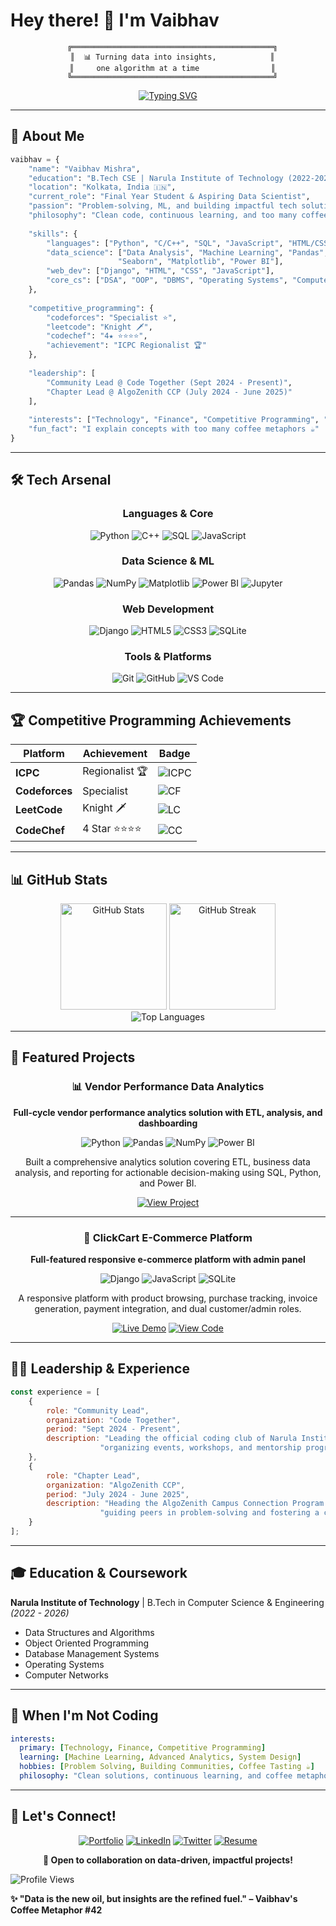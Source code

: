 # Hey there! 👋 I'm Vaibhav

<div align="center">
  
```ascii
  ╔═════════════════════════════════════════════╗
  ║  📊 Turning data into insights,            ║
  ║     one algorithm at a time                ║
  ╚═════════════════════════════════════════════╝
```

[![Typing SVG](https://readme-typing-svg.demolab.com?font=Fira+Code&pause=1000&color=2E9EF7&center=true&vCenter=true&width=500&lines=Data+Science+%26+ML+Enthusiast;Competitive+Programming+Specialist;ICPC+Regionalist+🏆;Building+Impactful+Tech+Solutions)](https://git.io/typing-svg)

</div>

---

## 🎯 About Me

```python
vaibhav = {
    "name": "Vaibhav Mishra",
    "education": "B.Tech CSE | Narula Institute of Technology (2022-2026)",
    "location": "Kolkata, India 🇮🇳",
    "current_role": "Final Year Student & Aspiring Data Scientist",
    "passion": "Problem-solving, ML, and building impactful tech solutions",
    "philosophy": "Clean code, continuous learning, and too many coffee metaphors ☕",
    
    "skills": {
        "languages": ["Python", "C/C++", "SQL", "JavaScript", "HTML/CSS"],
        "data_science": ["Data Analysis", "Machine Learning", "Pandas", "NumPy", 
                        "Seaborn", "Matplotlib", "Power BI"],
        "web_dev": ["Django", "HTML", "CSS", "JavaScript"],
        "core_cs": ["DSA", "OOP", "DBMS", "Operating Systems", "Computer Networks"]
    },
    
    "competitive_programming": {
        "codeforces": "Specialist ⭐",
        "leetcode": "Knight 🗡️",
        "codechef": "4★ ⭐⭐⭐⭐",
        "achievement": "ICPC Regionalist 🏆"
    },
    
    "leadership": [
        "Community Lead @ Code Together (Sept 2024 - Present)",
        "Chapter Lead @ AlgoZenith CCP (July 2024 - June 2025)"
    ],
    
    "interests": ["Technology", "Finance", "Competitive Programming", "Coffee"],
    "fun_fact": "I explain concepts with too many coffee metaphors ☕"
}
```

---

## 🛠️ Tech Arsenal

<div align="center">

### Languages & Core
![Python](https://img.shields.io/badge/-Python-3776AB?style=for-the-badge&logo=python&logoColor=white)
![C++](https://img.shields.io/badge/-C++-00599C?style=for-the-badge&logo=c%2B%2B&logoColor=white)
![SQL](https://img.shields.io/badge/-SQL-4479A1?style=for-the-badge&logo=mysql&logoColor=white)
![JavaScript](https://img.shields.io/badge/-JavaScript-F7DF1E?style=for-the-badge&logo=javascript&logoColor=black)

### Data Science & ML
![Pandas](https://img.shields.io/badge/-Pandas-150458?style=for-the-badge&logo=pandas&logoColor=white)
![NumPy](https://img.shields.io/badge/-NumPy-013243?style=for-the-badge&logo=numpy&logoColor=white)
![Matplotlib](https://img.shields.io/badge/-Matplotlib-11557c?style=for-the-badge&logo=python&logoColor=white)
![Power BI](https://img.shields.io/badge/-Power_BI-F2C811?style=for-the-badge&logo=powerbi&logoColor=black)
![Jupyter](https://img.shields.io/badge/-Jupyter-F37626?style=for-the-badge&logo=jupyter&logoColor=white)

### Web Development
![Django](https://img.shields.io/badge/-Django-092E20?style=for-the-badge&logo=django&logoColor=white)
![HTML5](https://img.shields.io/badge/-HTML5-E34F26?style=for-the-badge&logo=html5&logoColor=white)
![CSS3](https://img.shields.io/badge/-CSS3-1572B6?style=for-the-badge&logo=css3&logoColor=white)
![SQLite](https://img.shields.io/badge/-SQLite-003B57?style=for-the-badge&logo=sqlite&logoColor=white)

### Tools & Platforms
![Git](https://img.shields.io/badge/-Git-F05032?style=for-the-badge&logo=git&logoColor=white)
![GitHub](https://img.shields.io/badge/-GitHub-181717?style=for-the-badge&logo=github&logoColor=white)
![VS Code](https://img.shields.io/badge/-VS_Code-007ACC?style=for-the-badge&logo=visual-studio-code&logoColor=white)

</div>

---

## 🏆 Competitive Programming Achievements

<div align="center">

| Platform | Achievement | Badge |
|----------|------------|-------|
| **ICPC** | Regionalist 🏆 | ![ICPC](https://img.shields.io/badge/ICPC-Regionalist-gold?style=for-the-badge) |
| **Codeforces** | Specialist | ![CF](https://img.shields.io/badge/Codeforces-Specialist-cyan?style=for-the-badge&logo=codeforces) |
| **LeetCode** | Knight 🗡️ | ![LC](https://img.shields.io/badge/LeetCode-Knight-orange?style=for-the-badge&logo=leetcode) |
| **CodeChef** | 4 Star ⭐⭐⭐⭐ | ![CC](https://img.shields.io/badge/CodeChef-4%20Star-brown?style=for-the-badge&logo=codechef) |

</div>

---

## 📊 GitHub Stats

<div align="center">
  <img src="https://github-readme-stats.vercel.app/api?username=Vaibhav0460&show_icons=true&theme=tokyonight&hide_border=true&count_private=true" alt="GitHub Stats" height="170"/>
  <img src="https://github-readme-streak-stats.herokuapp.com/?user=Vaibhav0460&theme=tokyonight&hide_border=true" alt="GitHub Streak" height="170"/>
</div>

<div align="center">
  <img src="https://github-readme-stats.vercel.app/api/top-langs/?username=Vaibhav0460&layout=compact&theme=tokyonight&hide_border=true&langs_count=8" alt="Top Languages"/>
</div>

---

## 🎨 Featured Projects

<div align="center">

### 📊 Vendor Performance Data Analytics
**Full-cycle vendor performance analytics solution with ETL, analysis, and dashboarding**

![Python](https://img.shields.io/badge/-Python-3776AB?style=flat-square&logo=python&logoColor=white)
![Pandas](https://img.shields.io/badge/-Pandas-150458?style=flat-square&logo=pandas&logoColor=white)
![NumPy](https://img.shields.io/badge/-NumPy-013243?style=flat-square&logo=numpy&logoColor=white)
![Power BI](https://img.shields.io/badge/-Power_BI-F2C811?style=flat-square&logo=powerbi&logoColor=black)

Built a comprehensive analytics solution covering ETL, business data analysis, and reporting for actionable decision-making using SQL, Python, and Power BI.

[![View Project](https://img.shields.io/badge/View_Project-black?style=for-the-badge&logo=github)](https://github.com/Vaibhav0460/Vendor-Performance-Data-Analytics)

---

### 🛒 ClickCart E-Commerce Platform
**Full-featured responsive e-commerce platform with admin panel**

![Django](https://img.shields.io/badge/-Django-092E20?style=flat-square&logo=django&logoColor=white)
![JavaScript](https://img.shields.io/badge/-JavaScript-F7DF1E?style=flat-square&logo=javascript&logoColor=black)
![SQLite](https://img.shields.io/badge/-SQLite-003B57?style=flat-square&logo=sqlite&logoColor=white)

A responsive platform with product browsing, purchase tracking, invoice generation, payment integration, and dual customer/admin roles.

[![Live Demo](https://img.shields.io/badge/Live_Demo-green?style=for-the-badge&logo=django)](https://vaibhav0460.pythonanywhere.com/)
[![View Code](https://img.shields.io/badge/View_Code-black?style=for-the-badge&logo=github)](https://github.com/Vaibhav0460/ClickCart)

</div>

---

## 👨‍💼 Leadership & Experience

```javascript
const experience = [
    {
        role: "Community Lead",
        organization: "Code Together",
        period: "Sept 2024 - Present",
        description: "Leading the official coding club of Narula Institute of Technology, " +
                    "organizing events, workshops, and mentorship programs to build a vibrant coding culture."
    },
    {
        role: "Chapter Lead",
        organization: "AlgoZenith CCP",
        period: "July 2024 - June 2025",
        description: "Heading the AlgoZenith Campus Connection Program chapter, " +
                    "guiding peers in problem-solving and fostering a competitive programming community."
    }
];
```

---

## 🎓 Education & Coursework

**Narula Institute of Technology** | B.Tech in Computer Science & Engineering *(2022 - 2026)*
- Data Structures and Algorithms
- Object Oriented Programming
- Database Management Systems
- Operating Systems
- Computer Networks

---

## 💭 When I'm Not Coding

```yaml
interests:
  primary: [Technology, Finance, Competitive Programming]
  learning: [Machine Learning, Advanced Analytics, System Design]
  hobbies: [Problem Solving, Building Communities, Coffee Tasting ☕]
  philosophy: "Clean solutions, continuous learning, and coffee metaphors"
```

---

## 💬 Let's Connect!

<div align="center">

[![Portfolio](https://img.shields.io/badge/-Portfolio-000000?style=for-the-badge&logo=react&logoColor=white)](https://vaibhav0460.github.io/)
[![LinkedIn](https://img.shields.io/badge/-LinkedIn-0A66C2?style=for-the-badge&logo=linkedin&logoColor=white)](https://linkedin.com/in/vaibhav0460/)
[![Twitter](https://img.shields.io/badge/-Twitter-1DA1F2?style=for-the-badge&logo=twitter&logoColor=white)](https://x.com/Vaibhav0460)
[![Resume](https://img.shields.io/badge/-Resume-EA4335?style=for-the-badge&logo=google-drive&logoColor=white)](https://drive.google.com/drive/u/0/folders/1CDT1L_EZLSS7vELa1vIIXPzy6fLHelB0)

**💌 Open to collaboration on data-driven, impactful projects!**

</div>



![Profile Views](https://komarev.com/ghpvc/?username=Vaibhav0460&color=blueviolet&style=for-the-badge)

**✨ "Data is the new oil, but insights are the refined fuel." – Vaibhav's Coffee Metaphor #42**

</div>
